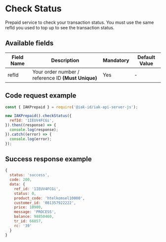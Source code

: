 # Check Status
Prepaid service to check your transaction status. You must use the same refId you used to top up to see the transaction status.

## Available fields
| Field Name | Description | Mandatory | Default Value |
|---|---|---|---|
| refId | Your order number / reference ID **(Must Unique)** | Yes | - |

## Code request example
```js
const { IAKPrepaid } = require('@iak-id/iak-api-server-js');

new IAKPrepaid().checkStatus({
  refId: '1IEUV4FCGi',
}).then((response) => {
  console.log(response);
}).catch((error) => {
  console.log(error);
});
```

## Success response example
```js
{
  status: 'success',
  code: 200,
  data: {
    ref_id: '1IEUV4FCGi',
    status: 0,
    product_code: 'htelkomsel10000',
    customer_id: '081357922222',
    price: 10900,
    message: 'PROCESS',
    balance: 98850460,
    tr_id: 66057,
    rc: '39'
  }
}
```